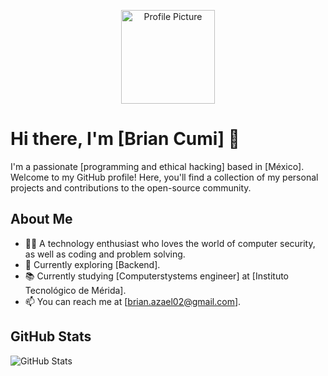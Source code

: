 <!-- Header -->
<p align="center">
  <img src="enlace/a/tu/foto/de/perfil.jpg" alt="Profile Picture" width="150" height="150">
</p>

# Hi there, I'm [Brian Cumi] 👋

I'm a passionate [programming and ethical hacking] based in [México]. Welcome to my GitHub profile! Here, you'll find a collection of my personal projects and contributions to the open-source community.

<!-- About Me -->
## About Me

- 👩‍💻 A technology enthusiast who loves the world of computer security, as well as coding and problem solving.
- 🌱 Currently exploring [Backend].
- 📚 Currently studying [Computerstystems engineer] at [Instituto Tecnológico de Mérida].
- 📫 You can reach me at [brian.azael02@gmail.com].

<!-- GitHub Stats -->
## GitHub Stats

![GitHub Stats](https://github-readme-stats.vercel.app/api?username=briancgx&show_icons=true&count_private=true&theme=dark)

